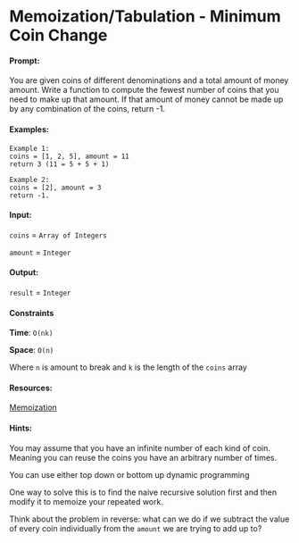 # Memoization/Tabulation - Minimum Coin Change

#### Prompt:

You are given coins of different denominations and a total amount of money amount. Write a function to compute the fewest number of coins that you need to make up that amount. If that amount of money cannot be made up by any combination of the coins, return -1.

#### Examples:

```
Example 1:
coins = [1, 2, 5], amount = 11
return 3 (11 = 5 + 5 + 1)

Example 2:
coins = [2], amount = 3
return -1.

```

#### Input:
`coins` = `Array of Integers`

`amount` = `Integer`

#### Output:
`result` = `Integer`

#### Constraints

**Time**: `O(nk)`

**Space**: `O(n)`

Where `n` is amount to break and `k` is the length of the `coins` array

#### Resources:

[Memoization](http://www.geeksforgeeks.org/dynamic-programming-set-1/)

#### Hints:

You may assume that you have an infinite number of each kind of coin. Meaning you can reuse the coins you have an arbitrary number of times.

You can use either top down or bottom up dynamic programming

One way to solve this is to find the naive recursive solution first and then modify it to memoize your repeated work.

Think about the problem in reverse: what can we do if we subtract the value of every coin individually from the `amount` we are trying to add up to?

